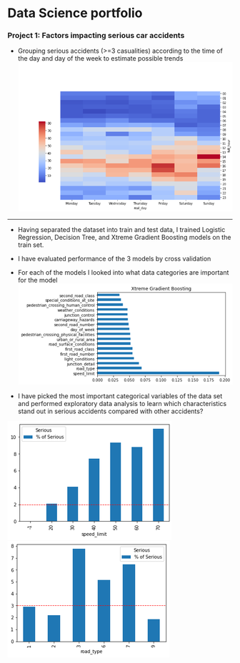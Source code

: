 # Data Science portfolio
### Project 1: Factors impacting serious car accidents
* Grouping serious accidents (>=3 casualities) according to the time of the day and day of the week to estimate possible trends
![](/Figures/heatmap.png)


***
* Having separated the dataset into train and test data, I trained Logistic Regression, Decision Tree, and Xtreme Gradient Boosting models on the train set. 
* I have evaluated performance of the 3 models by cross validation

* For each of the models I looked into what data categories are important for the model
![](/Figures/Xgb_features.png)
* I have picked the most important categorical variables of the data set and performed exploratory data analysis to learn which characteristics stand out in serious accidents compared with other accidents?

![](/Figures/speed.png)
![](/Figures/road_type.png)


